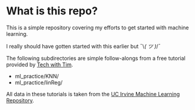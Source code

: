 # What is this repo?

This is a simple repository covering my efforts to get started with machine learning.

I really should have gotten started with this earlier but ¯\\_( ツ )_/¯

The following subdirectories are simple follow-alongs from a free tutorial provided by 
[Tech with Tim](https://www.techwithtim.net/tutorials/machine-learning-python/introduction). 

- ml_practice/KNN/
- ml_practice/linReg/

All data in these tutorials is taken from the [UC Irvine Machine Learning Repository](https://archive.ics.uci.edu/).
